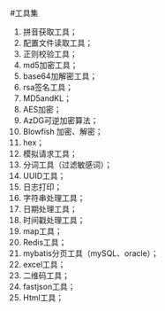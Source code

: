 #工具集
1. 拼音获取工具；
2. 配置文件读取工具；
3. 正则校验工具；
4. md5加密工具；
5. base64加解密工具；
6. rsa签名工具；
7. MD5andKL；
8. AES加密；
9. AzDG可逆加密算法；
10. Blowfish 加密、解密；
11. hex；
12. 模拟请求工具；
13. 分词工具（过滤敏感词）；
14. UUID工具；
15. 日志打印；
16. 字符串处理工具；
17. 日期处理工具；
18. 时间戳处理工具；
19. map工具；
20. Redis工具；
21. mybatis分页工具（mySQL、oracle）；
22. excel工具；
23. 二维码工具；
24. fastjson工具；
25. Html工具；